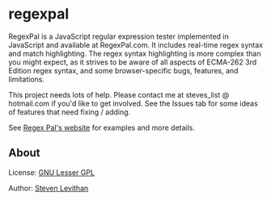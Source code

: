 ﻿# regexpal

RegexPal is a JavaScript regular expression tester implemented in JavaScript and available at RegexPal.com. It includes real-time regex syntax and match highlighting. The regex syntax highlighting is more complex than you might expect, as it strives to be aware of all aspects of ECMA-262 3rd Edition regex syntax, and some browser-specific bugs, features, and limitations.

This project needs lots of help. Please contact me at steves_list @ hotmail.com if you'd like to get involved. See the Issues tab for some ideas of features that need fixing / adding.

See [Regex Pal's website](http://www.regexpal.com/) for examples and more details.


## About

License: [GNU Lesser GPL](http://www.gnu.org/licenses/lgpl.html)

Author: [Steven Levithan](http://blog.stevenlevithan.com/)